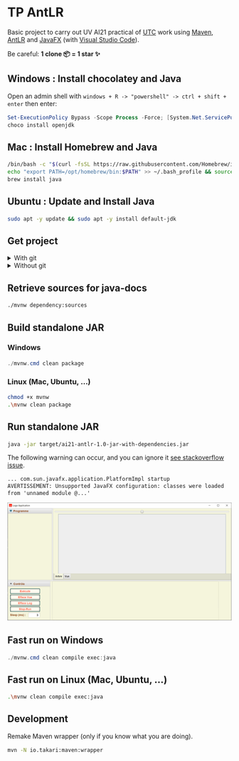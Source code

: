# TP AntLR

Basic project to carry out UV AI21 practical of [UTC](https://www.utc.fr/) work using [Maven](https://maven.apache.org/), [AntLR](https://www.antlr.org/) and [JavaFX](https://openjfx.io/) (with [Visual Studio Code](https://code.visualstudio.com/)).

Be careful: **1 clone 📦 = 1 star ✨**

## Windows : Install chocolatey and Java

Open an admin shell with `windows + R -> "powershell" -> ctrl + shift + enter` then enter:

```powershell
Set-ExecutionPolicy Bypass -Scope Process -Force; [System.Net.ServicePointManager]::SecurityProtocol = [System.Net.ServicePointManager]::SecurityProtocol -bor 3072; iex ((New-Object System.Net.WebClient).DownloadString('https://community.chocolatey.org/install.ps1'))
choco install openjdk
```

## Mac : Install Homebrew and Java

```bash
/bin/bash -c "$(curl -fsSL https://raw.githubusercontent.com/Homebrew/install/HEAD/install.sh)"
echo "export PATH=/opt/homebrew/bin:$PATH" >> ~/.bash_profile && source ~/.bash_profile
brew install java
```

## Ubuntu : Update and Install Java

```sh
sudo apt -y update && sudo apt -y install default-jdk
```

## Get project

<details>
  <summary>With git</summary>
  ```sh
  git clone https://github.com/Dashstrom/tp-antlr.git
  cd tp-antlr
  ```
</details>

<details>
    <summary>Without git</summary>
    [Download the ZIP](https://github.com/Dashstrom/tp-antlr/archive/refs/heads/main.zip)
</details>

## Retrieve sources for java-docs

```sh
./mvnw dependency:sources
```

## Build standalone JAR

### Windows

```powershell
./mvnw.cmd clean package
```

### Linux (Mac, Ubuntu, ...)

```sh
chmod +x mvnw
.\mvnw clean package
```

## Run standalone JAR

```sh
java -jar target/ai21-antlr-1.0-jar-with-dependencies.jar
```

The following warning can occur, and you can ignore it [see stackoverflow issue](https://stackoverflow.com/questions/67854139/javafx-warning-unsupported-javafx-configuration-classes-were-loaded-from-unna).

```text
... com.sun.javafx.application.PlatformImpl startup
AVERTISSEMENT: Unsupported JavaFX configuration: classes were loaded from 'unnamed module @...'
```

![GUI](sujets/gui.png)

## Fast run on Windows

```powershell
./mvnw.cmd clean compile exec:java
```

## Fast run on Linux (Mac, Ubuntu, ...)

```sh
.\mvnw clean compile exec:java
```

## Development

Remake Maven wrapper (only if you know what you are doing).

```sh
mvn -N io.takari:maven:wrapper
```
